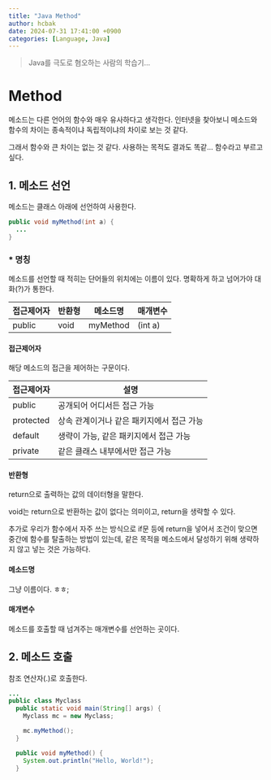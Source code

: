 ```yaml
---
title: "Java Method"
author: hcbak
date: 2024-07-31 17:41:00 +0900
categories: [Language, Java]
---
```


> Java를 극도로 혐오하는 사람의 학습기...

# Method
메소드는 다른 언어의 함수와 매우 유사하다고 생각한다. 인터넷을 찾아보니 메소드와 함수의 차이는 종속적이냐 독립적이냐의 차이로 보는 것 같다.

그래서 함수와 큰 차이는 없는 것 같다. 사용하는 목적도 결과도 똑같... 함수라고 부르고 싶다.

## 1. 메소드 선언
메소드는 클래스 아래에 선언하여 사용한다.
```java
public void myMethod(int a) {
  ...
}
```

### * 명칭
메소드를 선언할 때 적히는 단어들의 위치에는 이름이 있다. 명확하게 하고 넘어가야 대화(?)가 통한다.


|접근제어자|반환형|메소드명|매개변수|
|-|-|-|-|
|public|void|myMethod|(int a)|


#### 접근제어자
해당 메소드의 접근을 제어하는 구문이다.


|접근제어자|설명|
|-|-|
|public|공개되어 어디서든 접근 가능|
|protected|상속 관계이거나 같은 패키지에서 접근 가능|
|default|생략이 가능, 같은 패키지에서 접근 가능|
|private|같은 클래스 내부에서만 접근 가능|


#### 반환형
return으로 출력하는 값의 데이터형을 말한다.

void는 return으로 반환하는 값이 없다는 의미이고, return을 생략할 수 있다.

추가로 우리가 함수에서 자주 쓰는 방식으로 if문 등에 return을 넣어서 조건이 맞으면 중간에 함수를 탈출하는 방법이 있는데, 같은 목적을 메소드에서 달성하기 위해 생략하지 않고 넣는 것은 가능하다.

#### 메소드명
그냥 이름이다. ㅎㅎ;

#### 매개변수
메소드를 호출할 때 넘겨주는 매개변수를 선언하는 곳이다.


## 2. 메소드 호출

참조 연산자(.)로 호출한다.

```java
...
public class Myclass
  public static void main(String[] args) {
    Myclass mc = new Myclass;

    mc.myMethod();
  }

  public void myMethod() {
    System.out.println("Hello, World!");
  }
```

